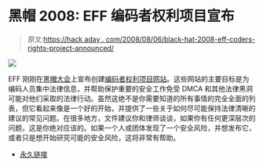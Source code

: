 # 黑帽 2008: EFF 编码者权利项目宣布

> 原文:[https://hack aday . com/2008/08/06/black-hat-2008-eff-coders-rights-project-announced/](https://hackaday.com/2008/08/06/black-hat-2008-eff-coders-rights-project-announced/)

![](../Images/5f52b1c39ab995cb836ba26af398dad9.png)

EFF 刚刚在[黑帽大会](http://mahalo.com/Black_Hat)上宣布创建[编码者权利项目网站](http://www.eff.org/issues/coders)。这些网站的主要目标是为编码人员集中法律信息，并帮助保护重要的安全工作免受 DMCA 和其他法律黑洞可能对他们采取的法律行动。虽然这绝不是你需要知道的所有事情的完全全面的列表，但它看起来像是一个好的开始，并提供了一些关于如何尽可能保持法律清晰的建议的常见问题。在很多地方，文件建议你和律师谈谈，如果你有任何更深层次的问题，这是你绝对应该的。如果一个人或团体发现了一个安全风险，并想发布它，或者只是想开始研究可能的安全风险，这将非常有帮助。

*   [永久链接](http://www.eff.org/press/archives/2008/08/05-0)